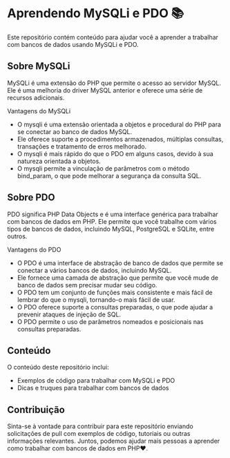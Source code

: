 # Aprendendo MySQLi e PDO 📚

Este repositório contém conteúdo para ajudar você a aprender a trabalhar com bancos de dados usando MySQLi e PDO.

## Sobre MySQLi 

MySQLi é uma extensão do PHP que permite o acesso ao servidor MySQL. Ele é uma melhoria do driver MySQL anterior e oferece uma série de recursos adicionais.

Vantagens do MySQLi
- O mysqli é uma extensão orientada a objetos e procedural do PHP para se conectar ao banco de dados MySQL.
- Ele oferece suporte a procedimentos armazenados, múltiplas consultas, transações e tratamento de erros melhorado.
- O mysqli é mais rápido do que o PDO em alguns casos, devido à sua natureza orientada a objetos.
- O mysqli permite a vinculação de parâmetros com o método bind_param, o que pode melhorar a segurança da consulta SQL.

## Sobre PDO

PDO significa PHP Data Objects e é uma interface genérica para trabalhar com bancos de dados em PHP. Ele permite que você trabalhe com vários tipos de bancos de dados, incluindo MySQL, PostgreSQL e SQLite, entre outros.

Vantagens do PDO

- O PDO é uma interface de abstração de banco de dados que permite se conectar a vários bancos de dados, incluindo MySQL.
- Ele fornece uma camada de abstração que permite que você mude de banco de dados sem precisar mudar seu código.
- O PDO tem um conjunto de funções mais consistente e mais fácil de lembrar do que o mysqli, tornando-o mais fácil de usar.
- O PDO oferece suporte a consultas preparadas, o que pode ajudar a prevenir ataques de injeção de SQL.
- O PDO permite o uso de parâmetros nomeados e posicionais nas consultas preparadas.

## Conteúdo

O conteúdo deste repositório inclui:

- Exemplos de código para trabalhar com MySQLi e PDO
- Dicas e truques para trabalhar com bancos de dados

## Contribuição

Sinta-se à vontade para contribuir para este repositório enviando solicitações de pull com exemplos de código, tutoriais ou outras informações relevantes. Juntos, podemos ajudar mais pessoas a aprender como trabalhar com bancos de dados em PHP❤.
